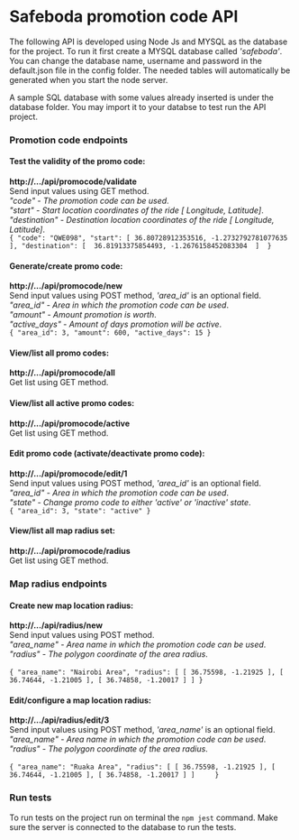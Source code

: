 # Safeboda promotion code API
The following API is developed using Node Js and 
MYSQL as the database for the project. To run it first create a MYSQL database
called _'safeboda'_. You can change the database name, username and password 
in the default.json file in the config folder. The needed tables 
will automatically be generated when you start the node server. 
<p>
A sample SQL database with some values already inserted is under the database folder. 
You may import it to your databse to test run the API project.  
</p>

### Promotion code endpoints

#### Test the validity of the promo code:
**http://.../api/promocode/validate**<br>
Send input values using GET method.
<br>
_"code" - The promotion code can be used_.<br>
_"start" - Start location coordinates of the ride [ Longitude, Latitude]_.<br>
_"destination" - Destination location coordinates of the ride [ Longitude, Latitude]_.<br>
`{
 	"code": "QWE098",
 	"start": [ 36.80728912353516, -1.2732792781077635 ],
 	"destination": [  36.81913375854493, -1.2676158452083304  ] 
 }`

#### Generate/create promo code:
**http://.../api/promocode/new**<br>
Send input values using POST method, _'area_id'_  is an optional field.
<br>
_"area_id" - Area in which the promotion code can be used_.<br>
_"amount" - Amount promotion is worth_.<br>
_"active_days" - Amount of days promotion will be active_.<br>
`{
 	"area_id": 3,
 	"amount": 600,
 	"active_days": 15
 }`

#### View/list all promo codes:
**http://.../api/promocode/all**<br>
Get list using GET method.

#### View/list all active promo codes:
**http://.../api/promocode/active**<br>
Get list using GET method.

#### Edit  promo code (activate/deactivate promo code):
**http://.../api/promocode/edit/1**<br>
Send input values using POST method, _'area_id'_  is an optional field.
<br>
_"area_id" - Area in which the promotion code can be used_.<br>
_"state" - Change promo code to either 'active' or 'inactive' state_.<br>
 `{
  	"area_id": 3,
    "state": "active"
  }`
  
#### View/list all map radius set:
**http://.../api/promocode/radius**<br>
Get list using GET method.

### Map radius endpoints

#### Create new map location radius:
**http://.../api/radius/new**<br>
Send input values using POST method.
<br>
_"area_name" - Area name in which the promotion code can be used_.<br>
_"radius" - The polygon coordinate of the area radius_.<br>
<br>
 `{
  	"area_name": "Nairobi Area",
  	"radius": [
                    [
                       36.75598,
                       -1.21925
                    ],
                    [
                       36.74644,
                       -1.21005
                    ],
                    [
                       36.74858,
                       -1.20017
                    ]
                 ]
  }`
  
  #### Edit/configure a map location radius:
  **http://.../api/radius/edit/3**<br>
  Send input values using POST method,  _'area_name'_  is an optional field.
  <br>
  _"area_name" - Area name in which the promotion code can be used_.<br>
  _"radius" - The polygon coordinate of the area radius_.<br>
  <br>
  `{
   	"area_name": "Ruaka Area",
   	"radius": [
                 [
                    36.75598,
                    -1.21925
                 ],
                 [
                    36.74644,
                    -1.21005
                 ],
                 [
                    36.74858,
                    -1.20017
                 ]
              ]    
   }`
   
 ### Run tests
 
 To run tests on the project run on terminal the `npm jest`   command. Make sure the server 
 is connected to the database to run the tests.
